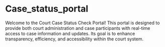 # Case_status_portal
Welcome to the Court Case Status Check Portal!  This portal is designed to provide both court administration and case participants with real-time access to case information and updates. Its goal is to enhance transparency, efficiency, and accessibility within the court system.
